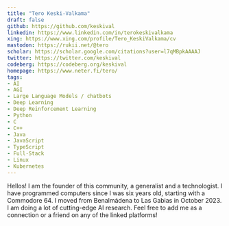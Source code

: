 ```yaml
---
title: "Tero Keski-Valkama"
draft: false
github: https://github.com/keskival
linkedin: https://www.linkedin.com/in/terokeskivalkama
xing: https://www.xing.com/profile/Tero_KeskiValkama/cv
mastodon: https://rukii.net/@tero
scholar: https://scholar.google.com/citations?user=l7qMBpkAAAAJ
twitter: https://twitter.com/keskival
codeberg: https://codeberg.org/keskival
homepage: https://www.neter.fi/tero/
tags:
- AI
- AGI
- Large Language Models / chatbots
- Deep Learning
- Deep Reinforcement Learning
- Python
- C
- C++
- Java
- JavaScript
- TypeScript
- Full-Stack
- Linux
- Kubernetes
---
```


Hellos!
I am the founder of this community, a generalist and a technologist.
I have programmed computers since I was six years old, starting with a Commodore 64.
I moved from Benalmádena to Las Gabias in October 2023.
I am doing a lot of cutting-edge AI research.
Feel free to add me as a connection or a friend on any of the linked platforms!
